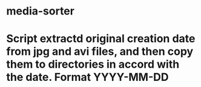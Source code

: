 # media-sorter
# Script extractd original creation date from jpg and avi files, and then copy them to directories in accord with the date. Format YYYY-MM-DD
